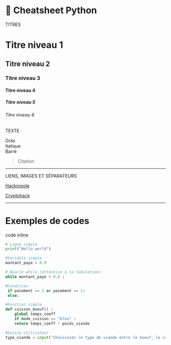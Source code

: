 # 📝 Cheatsheet Python

TITRES

# Titre niveau 1
## Titre niveau 2
### Titre niveau 3
#### Titre niveau 4
##### Titre niveau 5
###### Titre niveau 6


TEXTE

Gras  
Italique  
Barré  
> Citation
---


LIENS, IMAGES ET SÉPARATEURS

[Hackropole]([https://hackropole.fr/fr/])

[Cryptohack]([https://cryptohack.org/])

---


# Exemples de codes

code inline

```python
# Ligne simple
print("Hello world")

#Variable simple
montant_paye = 0.0

# Boucle while (attention à la tabulation)
while montant_paye < 0.6 :

#Condition
 if paiement == 2 or paiement == 1:
 else:

#Fonction simple
def cuisson_boeuf() :
    global temps_coeff
    if mode_cuisson == "bleu" :
    return temps_coeff * poids_viande

#Saisie utilisateur
type_viande = input("Choisissez le type de viande entre le boeuf, le canard et le porc : ")
